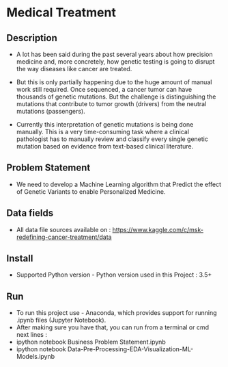 # Medical Treatment

## Description

  - A lot has been said during the past several years about how precision medicine and, more concretely, how genetic testing is going to disrupt the way diseases like cancer are treated.

  - But this is only partially happening due to the huge amount of manual work still required. Once sequenced, a cancer tumor can have thousands of genetic mutations. But the challenge is distinguishing the mutations that contribute to tumor growth (drivers) from the neutral mutations (passengers).

  - Currently this interpretation of genetic mutations is being done manually. This is a very time-consuming task where a clinical pathologist has to manually review and classify every single genetic mutation based on evidence from text-based clinical literature.
    
## Problem Statement

  - We need to develop a Machine Learning algorithm that Predict the effect of Genetic Variants to enable Personalized Medicine.  
  
## Data fields

  - All data file sources available on : https://www.kaggle.com/c/msk-redefining-cancer-treatment/data
  
## Install
  - Supported Python version - Python version used in this Project : 3.5+
  
## Run
- To run this project use - Anaconda, which provides support for running .ipynb files (Jupyter Notebook).
- After making sure you have that, you can run from a terminal or cmd next lines :
- ipython notebook Business Problem Statement.ipynb
- ipython notebook Data-Pre-Processing-EDA-Visualization-ML-Models.ipynb
